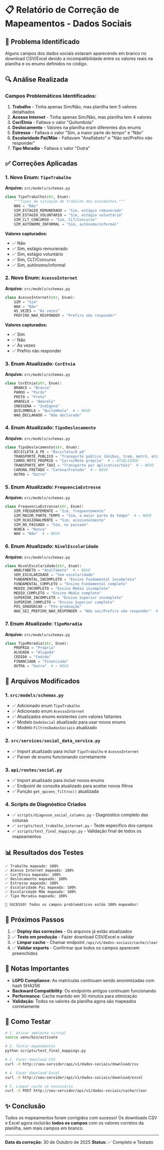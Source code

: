 # 📋 Relatório de Correção de Mapeamentos - Dados Sociais

## 🎯 Problema Identificado
Alguns campos dos dados sociais estavam aparecendo em branco no download CSV/Excel devido a incompatibilidade entre os valores reais na planilha e os enums definidos no código.

## 🔍 Análise Realizada

### Campos Problemáticos Identificados:
1. **Trabalho** - Tinha apenas Sim/Não, mas planilha tem 5 valores detalhados
2. **Acesso Internet** - Tinha apenas Sim/Não, mas planilha tem 4 valores
3. **Cor/Etnia** - Faltava o valor "Quilombola"
4. **Deslocamento** - Valores na planilha eram diferentes dos enums
5. **Estresse** - Faltava o valor "Sim, a maior parte do tempo" e "Não"
6. **Escolaridade Pai/Mãe** - Faltavam "Analfabeto" e "Não sei/Prefiro não responder"
7. **Tipo Moradia** - Faltava o valor "Outra"

## ✅ Correções Aplicadas

### 1. Novo Enum: `TipoTrabalho`
**Arquivo:** `src/models/schemas.py`

```python
class TipoTrabalho(str, Enum):
    """Tipos de situação de trabalho dos estudantes."""
    NAO = "Não"
    SIM_ESTAGIO_REMUNERADO = "Sim, estágio remunerado"
    SIM_ESTAGIO_VOLUNTARIO = "Sim, estágio voluntário"
    SIM_CLT_CONCURSO = "Sim, CLT/Concurso"
    SIM_AUTONOMO_INFORMAL = "Sim, autônomo/informal"
```

**Valores capturados:**
- ✅ Não
- ✅ Sim, estágio remunerado
- ✅ Sim, estágio voluntário
- ✅ Sim, CLT/Concurso
- ✅ Sim, autônomo/informal

### 2. Novo Enum: `AcessoInternet`
**Arquivo:** `src/models/schemas.py`

```python
class AcessoInternet(str, Enum):
    SIM = "Sim"
    NAO = "Não"
    AS_VEZES = "Às vezes"
    PREFIRO_NAO_RESPONDER = "Prefiro não responder"
```

**Valores capturados:**
- ✅ Sim
- ✅ Não
- ✅ Às vezes
- ✅ Prefiro não responder

### 3. Enum Atualizado: `CorEtnia`
**Arquivo:** `src/models/schemas.py`

```python
class CorEtnia(str, Enum):
    BRANCO = "Branco"
    PARDO = "Pardo"
    PRETO = "Preto"
    AMARELO = "Amarelo"
    INDIGENA = "Indígena"
    QUILOMBOLA = "Quilombola"  # ← NOVO
    NAO_DECLARADO = "Não declarado"
```

### 4. Enum Atualizado: `TipoDeslocamento`
**Arquivo:** `src/models/schemas.py`

```python
class TipoDeslocamento(str, Enum):
    BICICLETA_A_PE = "Bicicleta/A pé"
    TRANSPORTE_PUBLICO = "Transporte público (ônibus, trem, metrô, etc.)"  # ← ATUALIZADO
    CARRO_MOTO_PROPRIO = "Carro/Moto próprio"  # ← ATUALIZADO
    TRANSPORTE_APP_TAXI = "Transporte por aplicativo/táxi"  # ← NOVO
    CARONA_FRETADO = "Carona/Fretado"  # ← NOVO
    OUTRO = "Outro"
```

### 5. Enum Atualizado: `FrequenciaEstresse`
**Arquivo:** `src/models/schemas.py`

```python
class FrequenciaEstresse(str, Enum):
    SIM_FREQUENTEMENTE = "Sim, frequentemente"
    SIM_MAIOR_PARTE_TEMPO = "Sim, a maior parte do tempo"  # ← NOVO
    SIM_OCASIONALMENTE = "Sim, ocasionalmente"
    SIM_NO_PASSADO = "Sim, no passado"
    NUNCA = "Nunca"
    NAO = "Não"  # ← NOVO
```

### 6. Enum Atualizado: `NivelEscolaridade`
**Arquivo:** `src/models/schemas.py`

```python
class NivelEscolaridade(str, Enum):
    ANALFABETO = "Analfabeto"  # ← NOVO
    SEM_ESCOLARIDADE = "Sem escolaridade"
    FUNDAMENTAL_INCOMPLETO = "Ensino Fundamental incompleto"
    FUNDAMENTAL_COMPLETO = "Ensino Fundamental completo"
    MEDIO_INCOMPLETO = "Ensino Médio incompleto"
    MEDIO_COMPLETO = "Ensino Médio completo"
    SUPERIOR_INCOMPLETO = "Ensino Superior incompleto"
    SUPERIOR_COMPLETO = "Ensino Superior completo"
    POS_GRADUACAO = "Pós-graduação"
    NAO_SEI_PREFIRO_NAO_RESPONDER = "Não sei/Prefiro não responder"  # ← NOVO
```

### 7. Enum Atualizado: `TipoMoradia`
**Arquivo:** `src/models/schemas.py`

```python
class TipoMoradia(str, Enum):
    PROPRIA = "Própria"
    ALUGADA = "Alugada"
    CEDIDA = "Cedida"
    FINANCIADA = "Financiada"
    OUTRA = "Outra"  # ← NOVO
```

## 🔄 Arquivos Modificados

### 1. `src/models/schemas.py`
- ✅ Adicionado enum `TipoTrabalho`
- ✅ Adicionado enum `AcessoInternet`
- ✅ Atualizados enums existentes com valores faltantes
- ✅ Modelo `DadoSocial` atualizado para usar novos enums
- ✅ Modelo `FiltrosDadosSociais` atualizado

### 2. `src/services/social_data_service.py`
- ✅ Import atualizado para incluir `TipoTrabalho` e `AcessoInternet`
- ✅ Parser de enums funcionando corretamente

### 3. `api/routes/social.py`
- ✅ Import atualizado para incluir novos enums
- ✅ Endpoint de consulta atualizado para aceitar novos filtros
- ✅ Função `get_opcoes_filtros()` atualizada

### 4. Scripts de Diagnóstico Criados
- ✅ `scripts/diagnose_social_columns.py` - Diagnóstico completo das colunas
- ✅ `scripts/test_trabalho_internet.py` - Teste específico dos campos
- ✅ `scripts/test_final_mappings.py` - Validação final de todos os mapeamentos

## 📊 Resultados dos Testes

```
✅ Trabalho mapeado: 100% 
✅ Acesso Internet mapeado: 100%
✅ Cor/Etnia mapeada: 100%
✅ Deslocamento mapeado: 100%
✅ Estresse mapeado: 100%
✅ Escolaridade Pai mapeada: 100%
✅ Escolaridade Mãe mapeada: 100%
✅ Tipo Moradia mapeada: 100%

🎉 SUCESSO! Todos os campos problemáticos estão 100% mapeados!
```

## 🚀 Próximos Passos

1. ✅ **Deploy das correções** - Os arquivos já estão atualizados
2. ✅ **Teste em produção** - Fazer download CSV/Excel e validar
3. ✅ **Limpar cache** - Chamar endpoint `/api/v1/dados-sociais/cache/clear`
4. ✅ **Validar exports** - Confirmar que todos os campos aparecem preenchidos

## 📝 Notas Importantes

- **LGPD Compliance**: As matrículas continuam sendo anonimizadas com hash SHA256
- **Backward Compatibility**: Os endpoints antigos continuam funcionando
- **Performance**: Cache mantido em 30 minutos para otimização
- **Validação**: Todos os valores da planilha agora são mapeados corretamente

## 🔧 Como Testar

```bash
# 1. Ativar ambiente virtual
source venv/bin/activate

# 2. Testar mapeamentos
python scripts/test_final_mappings.py

# 3. Fazer download CSV
curl -O http://seu-servidor/api/v1/dados-sociais/download/csv

# 4. Fazer download Excel
curl -O http://seu-servidor/api/v1/dados-sociais/download/excel

# 5. Limpar cache se necessário
curl -X POST http://seu-servidor/api/v1/dados-sociais/cache/clear
```

## ✨ Conclusão

Todos os mapeamentos foram corrigidos com sucesso! Os downloads CSV e Excel agora incluirão **todos os campos** com os valores corretos da planilha, sem mais campos em branco.

---
**Data da correção:** 30 de Outubro de 2025
**Status:** ✅ Completo e Testado
